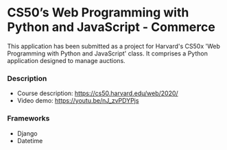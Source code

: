 # CS50’s Web Programming with Python and JavaScript - Commerce

This application has been submitted as a project for Harvard's CS50x 'Web Programming with Python and JavaScript' class. It comprises a Python application designed to manage auctions.


### Description

- Course description: https://cs50.harvard.edu/web/2020/
- Video demo: https://youtu.be/nJ_zvPDYPjs


### Frameworks

- Django
- Datetime

